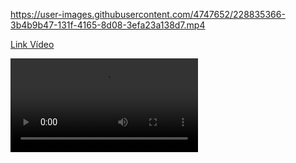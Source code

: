 
https://user-images.githubusercontent.com/4747652/228835366-3b4b9b47-131f-4165-8d08-3efa23a138d7.mp4

[Link Vídeo](https://user-images.githubusercontent.com/4747652/228835366-3b4b9b47-131f-4165-8d08-3efa23a138d7.mp4)

![image](https://user-images.githubusercontent.com/4747652/228835366-3b4b9b47-131f-4165-8d08-3efa23a138d7.mp4)